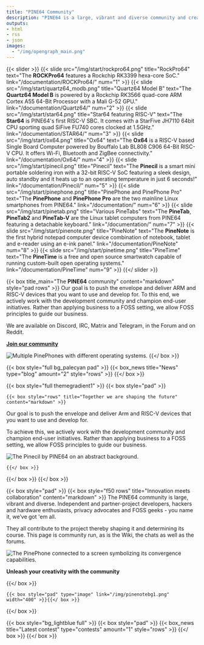 ```yaml
---
title: "PINE64 Community"
description: "PINE64 is a large, vibrant and diverse community and creates software, documentation and projects. Founded in 2015, it is known for affordable devices that promote user freedom."
outputs:
- html
- rss
- json
images: 
  - "/img/opengraph_main.png"
---
```


{{< slider >}}
  {{< slide src="/img/start/rockpro64.png" title="RockPro64" text="The <b>ROCKPro64</b> features a Rockchip RK3399 hexa-core SoC." link="/documentation/ROCKPro64/" num="1" >}}
  {{< slide src="/img/start/quartz64_modb.png" title="Quartz64 Model B" text="The <b>Quartz64 Model B</b> is powered by a Rockchip RK3566 quad-core ARM Cortex A55 64-Bit Processor with a Mali G-52 GPU." link="/documentation/Quartz64/" num="2" >}}
  {{< slide src="/img/start/star64.png" title="Star64 <span>featuring RISC-V</span>" text="The <b>Star64</b> is PINE64's first RISC-V SBC. It comes with a StarFive JH7110 64bit CPU sporting quad SiFive FU740 cores clocked at 1.5GHz." link="/documentation/STAR64/" num="3" >}}
  {{< slide src="/img/start/ox64.png" title="Ox64" text="The <b>Ox64</b> is a RISC-V based Single Board Computer powered by Bouffalo Lab BL808 C906 64-Bit RISC-V CPU. It offers Wi-Fi, Bluetooth and ZigBee connectivity." link="/documentation/Ox64/" num="4" >}}
  {{< slide src="/img/start/pinecil.png" title="Pinecil" text="The <b>Pinecil</b> is a smart mini portable soldering iron with a 32-bit RISC-V SoC featuring a sleek design, auto standby and it heats up to an operating temperature in just 6 seconds!" link="/documentation/Pinecil/" num="5" >}}
  {{< slide src="/img/start/pinephone.png" title="PinePhone <span>and</span> PinePhone Pro" text="The <b>PinePhone</b> and <b>PinePhone Pro</b> are the two mainline Linux smartphones from PINE64." link="/documentation/" num="6" >}}
  {{< slide src="/img/start/pinetab.png" title="<span>Various</span> PineTabs" text="The <b>PineTab</b>, <b>PineTab2</b> and <b>PineTab-V</b> are the Linux tablet computers from PINE64 featuring a detachable keyboard." link="/documentation/" num="7" >}}
  {{< slide src="/img/start/pinenote.png" title="PineNote" text="The <b>PineNote</b> is the first hybrid notepad computer device combination of notebook, tablet and e-reader using an e-ink panel." link="/documentation/PineNote" num="8" >}}
  {{< slide src="/img/start/pinetime.png" title="PineTime" text="The <b>PineTime</b> is a free and open source smartwatch capable of running custom-built open operating systems." link="/documentation/PineTime" num="9" >}}
{{</ slider >}}

{{< box title_main="The <b>PINE64</b> community" content="markdown" style="pad rows" >}}
Our goal is to push the envelope and deliver ARM and RISC-V devices that you want to use and develop for. To this end, we actively work with the development community and champion end-user initiatives. Rather than applying business to a FOSS setting, we allow FOSS principles to guide our business.

We are available on Discord, IRC, Matrix and Telegram, in the Forum and on Reddit.

**[Join our community](/community/)**

![Multiple PinePhones with different operating systems.](/img/Pinephone_revisions.jpg)
{{</ box >}}

{{< box style="full bg_palecyan pad" >}}
  {{< box_news title="News" type="blog" amount="2" style="rows" >}}
{{</ box >}}

{{< box style="full themegradient1" >}}
  {{< box style="pad" >}}

    {{< box style="rows" title="Together we are shaping the future" content="markdown" >}}

Our goal is to push the envelope and deliver Arm and RISC-V devices that you want to use and develop for. 

To achieve this, we actively work with the development community and champion end-user initiatives. Rather than applying business to a FOSS setting, we allow FOSS principles to guide our business.

![The Pinecil by PINE64 on an abstract background.](/img/pinecil_philosophy.svg)

    {{</ box >}}
  {{</ box >}}
{{</ box >}}

{{< box style="pad" >}}
  {{< box style="f50 rows" title="Innovation meets collaboration" content="markdown" >}}
The PINE64 community is large, vibrant and diverse. Independent and partner-project developers, hackers and hardware enthusiasts, privacy advocates and FOSS geeks - you name it, we’ve got 'em all. 

They all contribute to the project thereby shaping it and determining its course. This page is community run, as is the Wiki, the chats as well as the forums.


![The PinePhone connected to a screen symbolizing its convergence capabilities.](/img/Pinephone_convergence.jpg)

**Unleash your creativity with the community**

{{</ box >}}

    {{< box style="pad" type="image" link="/img/pinenotebg1.png" width="400" >}}{{</ box >}}
{{</ box >}}

{{< box style="bg_lightblue full" >}}
{{< box style="pad" >}}
  {{< box_news title="Latest contest" type="contests" amount="1" style="rows" >}}
{{</ box >}}
{{</ box >}}